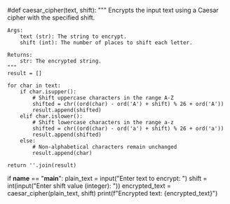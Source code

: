 #def caesar_cipher(text, shift):
    """
    Encrypts the input text using a Caesar cipher with the specified shift.

    Args:
        text (str): The string to encrypt.
        shift (int): The number of places to shift each letter.

    Returns:
        str: The encrypted string.
    """
    result = []

    for char in text:
        if char.isupper():
            # Shift uppercase characters in the range A-Z
            shifted = chr((ord(char) - ord('A') + shift) % 26 + ord('A'))
            result.append(shifted)
        elif char.islower():
            # Shift lowercase characters in the range a-z
            shifted = chr((ord(char) - ord('a') + shift) % 26 + ord('a'))
            result.append(shifted)
        else:
            # Non-alphabetical characters remain unchanged
            result.append(char)

    return ''.join(result)

if __name__ == "__main__":
    plain_text = input("Enter text to encrypt: ")
    shift = int(input("Enter shift value (integer): "))
    encrypted_text = caesar_cipher(plain_text, shift)
    print(f"Encrypted text: {encrypted_text}")
